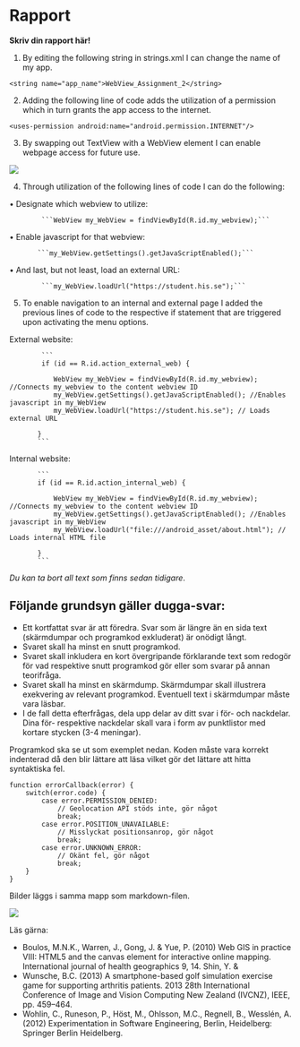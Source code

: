 
# Rapport

**Skriv din rapport här!**


1. By editing the following string in strings.xml I can change the name of my app.

``` <string name="app_name">WebView_Assignment_2</string> ```

2. Adding the following line of code adds the utilization of a permission which in turn grants the app access to the internet.

``` <uses-permission android:name="android.permission.INTERNET"/> ```

3. By swapping out TextView with a WebView element I can enable webpage access for future use.

![](3_Webview.png)

4. Through utilization of the following lines of code I can do the following:

 • Designate which webview to utilize:

            ```WebView my_WebView = findViewById(R.id.my_webview);```

 • Enable javascript for that webview:

           ```my_WebView.getSettings().getJavaScriptEnabled();```

 • And last, but not least, load an external URL:

            ```my_WebView.loadUrl("https://student.his.se");```


5. To enable navigation to an internal and external page I added the previous lines of code to the respective if statement that are triggered upon activating the menu options.


External website:


            ```
            if (id == R.id.action_external_web) {

               WebView my_WebView = findViewById(R.id.my_webview); //Connects my_webview to the content webview ID
               my_WebView.getSettings().getJavaScriptEnabled(); //Enables javascript in my_WebView
               my_WebView.loadUrl("https://student.his.se"); // Loads external URL

           }
           ```


Internal website:


           ```
           if (id == R.id.action_internal_web) {

               WebView my_WebView = findViewById(R.id.my_webview); //Connects my_webview to the content webview ID
               my_WebView.getSettings().getJavaScriptEnabled(); //Enables javascript in my_WebView
               my_WebView.loadUrl("file:///android_asset/about.html"); // Loads internal HTML file

           }
           ```


_Du kan ta bort all text som finns sedan tidigare_.

## Följande grundsyn gäller dugga-svar:

- Ett kortfattat svar är att föredra. Svar som är längre än en sida text (skärmdumpar och programkod exkluderat) är onödigt långt.
- Svaret skall ha minst en snutt programkod.
- Svaret skall inkludera en kort övergripande förklarande text som redogör för vad respektive snutt programkod gör eller som svarar på annan teorifråga.
- Svaret skall ha minst en skärmdump. Skärmdumpar skall illustrera exekvering av relevant programkod. Eventuell text i skärmdumpar måste vara läsbar.
- I de fall detta efterfrågas, dela upp delar av ditt svar i för- och nackdelar. Dina för- respektive nackdelar skall vara i form av punktlistor med kortare stycken (3-4 meningar).

Programkod ska se ut som exemplet nedan. Koden måste vara korrekt indenterad då den blir lättare att läsa vilket gör det lättare att hitta syntaktiska fel.

```
function errorCallback(error) {
    switch(error.code) {
        case error.PERMISSION_DENIED:
            // Geolocation API stöds inte, gör något
            break;
        case error.POSITION_UNAVAILABLE:
            // Misslyckat positionsanrop, gör något
            break;
        case error.UNKNOWN_ERROR:
            // Okänt fel, gör något
            break;
    }
}
```

Bilder läggs i samma mapp som markdown-filen.

![](android.png)

Läs gärna:

- Boulos, M.N.K., Warren, J., Gong, J. & Yue, P. (2010) Web GIS in practice VIII: HTML5 and the canvas element for interactive online mapping. International journal of health geographics 9, 14. Shin, Y. &
- Wunsche, B.C. (2013) A smartphone-based golf simulation exercise game for supporting arthritis patients. 2013 28th International Conference of Image and Vision Computing New Zealand (IVCNZ), IEEE, pp. 459–464.
- Wohlin, C., Runeson, P., Höst, M., Ohlsson, M.C., Regnell, B., Wesslén, A. (2012) Experimentation in Software Engineering, Berlin, Heidelberg: Springer Berlin Heidelberg.

